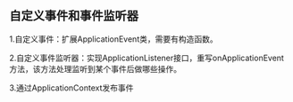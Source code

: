 

## 自定义事件和事件监听器

1.自定义事件：扩展ApplicationEvent类，需要有构造函数。

2.自定义事件监听器：实现ApplicationListener接口，重写onApplicationEvent方法，该方法处理监听到某个事件后做哪些操作。

3.通过ApplicationContext发布事件
